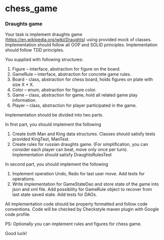 # chess_game
<h3>Draughts game</h3>

Your task is implement draughts game (https://en.wikipedia.org/wiki/Draughts) using provided mock of classes. Implementation should follow all OOP and SOLID principles. Implementation should follow TDD principles.

You supplied with following structures: 
<ol>
  <li>Figure – interface, abstraction for figure on the board.</li>
  <li>GameRule – interface, abstraction for concrete game rules.</li>
  <li>Board - class, abstraction for chess board, holds figures on plate with size X * X.</li>
  <li>Color – enum, abstraction for figure color.</li>
  <li>Game – class, abstraction for game, hold all related game play information.</li>
  <li>Player – class, abstraction for player participated in the game.</li>
</ol>

Implementation should be divided into two parts.

In first part, you should implement the following

<ol>
  <li>Create both Man and King data structures. Classes should satisfy tests provided KingTest, ManTest.</li>
  <li>Create rules for russian draughts game. (For simplification, you can consider each player can beat, move only once per turn). Implementation should satisfy DraughtsRulesTest</li>
</ol>
In second part, you should implement the following

<ol>
  <li>Implement operation Undo, Redo for last user move. Add tests for operations.</li>
  <li>Write implementation for GameStateDao and store state of the game into json and xml file. Add possibility for GameRule object to 
recover from last state saved state.  Add tests for DAOs.</li>
</ol>

All implementation code should be property formatted and follow code conventions. Code will be checked by Checkstyle maven plugin with 
Google code profile.

PS: Optionally you can implement rules and figures for chess game.

Good luck! 

